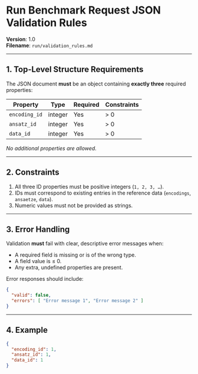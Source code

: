 # Run Benchmark Request JSON Validation Rules

**Version**: 1.0  
**Filename**: `run/validation_rules.md`

---

## 1. Top-Level Structure Requirements

The JSON document **must** be an object containing **exactly three** required properties:

| Property      | Type     | Required | Constraints     |
|---------------|----------|----------|-----------------|
| `encoding_id` | integer  | Yes      | > 0             |
| `ansatz_id`   | integer  | Yes      | > 0             |
| `data_id`     | integer  | Yes      | > 0             |

_No additional properties are allowed._

---

## 2. Constraints

1. All three ID properties must be positive integers (`1, 2, 3, …`).
2. IDs must correspond to existing entries in the reference data (`encodings`, `ansaetze`, `data`).
3. Numeric values must not be provided as strings.

---

## 3. Error Handling

Validation **must** fail with clear, descriptive error messages when:

- A required field is missing or is of the wrong type.
- A field value is ≤ 0.
- Any extra, undefined properties are present.

Error responses should include:
```json
{
  "valid": false,
  "errors": [ "Error message 1", "Error message 2" ]
}
```

---

## 4. Example

```json
{
  "encoding_id": 1,
  "ansatz_id": 1,
  "data_id": 1
}
```